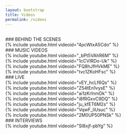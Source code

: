 ```yaml
---
layout: bootstrap
title: Videos
permalink: /videos
---
```


<br />
### BEHIND THE SCENES
<br />
{% include youtube.html videoid="4pcWtxA5Cdo" %}
<br />
### MUSIC VIDEOS
<br />
{% include youtube.html videoid="_bPt5VAhR6M" %}
<br />
{% include youtube.html videoid="1cCVIRDo-Uk" %}
<br />
{% include youtube.html videoid="FQ8hJfHVkME" %}
<br />
{% include youtube.html videoid="tvc1ZKoHFsc" %}
<br />
### LIVE
<br />
{% include youtube.html videoid="vEY_hcLf6Qs" %}
<br />
{% include youtube.html videoid="Z54tEn1vysE" %}
<br />
{% include youtube.html videoid="ai1zKrInmDk" %}
<br />
{% include youtube.html videoid="i8fRGxvC9DQ" %}
<br />
{% include youtube.html videoid="ju_kfET6M2s" %}
<br />
{% include youtube.html videoid="VqwF_liUsuc" %}
<br />
{% include youtube.html videoid="2M0UP50PNSk" %}
<br />
### INTERVIEWS
<br />
{% include youtube.html videoid="SI8xjf-pbYg" %}
<br />